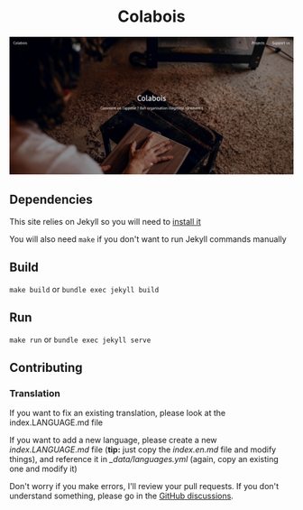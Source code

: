 <h1 align="center">Colabois</h1>

<p align="center">
    <img src=".readme/screenshots/1.jpg">
</p>

## Dependencies

This site relies on Jekyll so you will need to [install it](https://jekyllrb.com/docs/installation/)

You will also need `make` if you don't want to run Jekyll commands manually

## Build

`make build` or `bundle exec jekyll build`

## Run

`make run` or `bundle exec jekyll serve`

## Contributing

### Translation

If you want to fix an existing translation, please look at the index.LANGUAGE.md file

If you want to add a new language, please create a new *index.LANGUAGE.md* file (**tip:** just copy the *index.en.md* file and modify things), and reference it in *_data/languages.yml* (again, copy an existing one and modify it)

Don't worry if you make errors, I'll review your pull requests. If you don't understand something, please go in the [GitHub discussions](https://github.com/colabois/colabois-website/discussions).